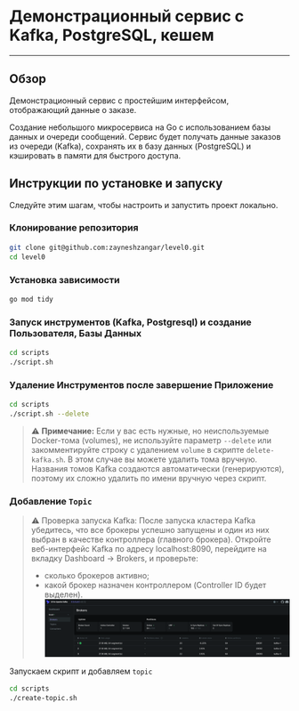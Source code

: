 # Демонстрационный сервис с Kafka, PostgreSQL, кешем

---

## Обзор

Демонстрационный сервис с простейшим интерфейсом, отображающий данные о заказе.

Создание небольшого микросервиса на Go с использованием базы данных и очереди сообщений. Сервис будет получать данные заказов из очереди (Kafka), сохранять их в базу данных (PostgreSQL) и кэшировать в памяти для быстрого доступа.


## Инструкции по установке и запуску

Следуйте этим шагам, чтобы настроить и запустить проект локально.

### Клонирование репозитория

```bash
git clone git@github.com:zayneshzangar/level0.git
cd level0
```

### Установка зависимости

```bash
go mod tidy
```

### Запуск инструментов (Kafka, Postgresql) и cоздание Пользователя, Базы Данных

```bash
cd scripts
./script.sh
```

### Удаление Инструментов после завершение Приложение

```bash
cd scripts
./script.sh --delete
```

> ⚠️ **Примечание:** Если у вас есть нужные, но неиспользуемые Docker-тома (volumes), не используйте параметр `--delete` или закомментируйте строку с удалением `volume` в скрипте `delete-kafka.sh`. В этом случае вы можете удалить тома вручную.  
> Названия томов Kafka создаются автоматически (генерируются), поэтому их сложно удалить по имени вручную через скрипт.


### Добавление `Topic`

> ⚠️ Проверка запуска Kafka:
> После запуска кластера Kafka убедитесь, что все брокеры успешно запущены и один из них выбран в качестве контроллера (главного брокера).
> Откройте веб-интерфейс Kafka по адресу localhost:8090, перейдите на вкладку Dashboard → Brokers, и проверьте:
>* сколько брокеров активно;
>* какой брокер назначен контроллером (Controller ID будет выделен).
![Kafka UI](./assets/kafka-ui.png)

Запускаем скрипт и добавляем `topic`
```bash
cd scripts
./create-topic.sh
```
